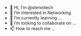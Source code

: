 - 👋 Hi, I’m @steniotech
- 👀 I’m interested in Networking
- 🌱 I’m currently learning ...
- 💞️ I’m looking to collaborate on ...
- 📫 How to reach me ...

<!---
Tecnólogo em Gestão de Tecnologia da Informação - FATENE
Graduando em Redes de Computadores - FATENE
Sólidos conhecimentos em Instalação e Manutenção de Workstation
Amplo conhecimento em Sistemas de registro e acompanhamento de chamados
Alinhado com as melhores práticas do ITIL-V4
Excelente habilidade no uso de Software para controle remoto
Experiência com ferramenta de controle de ativos
Profissional com mais de 20 anos de experiência no Suporte Técnico de 1º e 2º nível
Autodidata,Resiliente,Trabalho em equipe.
--->

